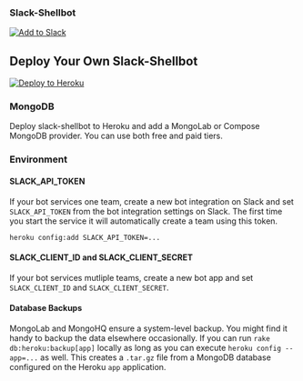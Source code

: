 ### Slack-Shellbot

[![Add to Slack](https://platform.slack-edge.com/img/add_to_slack@2x.png)](http://shell.playplay.io)

## Deploy Your Own Slack-Shellbot

[![Deploy to Heroku](https://www.herokucdn.com/deploy/button.png)](https://heroku.com/deploy?template=https://github.com/slack-ruby/slack-shellbot)

### MongoDB

Deploy slack-shellbot to Heroku and add a MongoLab or Compose MongoDB provider. You can use both free and paid tiers.

### Environment

#### SLACK_API_TOKEN

If your bot services one team, create a new bot integration on Slack and set `SLACK_API_TOKEN` from the bot integration settings on Slack. The first time you start the service it will automatically create a team using this token.

```
heroku config:add SLACK_API_TOKEN=...
```

#### SLACK_CLIENT_ID and SLACK_CLIENT_SECRET

If your bot services mutliple teams, create a new bot app and set `SLACK_CLIENT_ID` and `SLACK_CLIENT_SECRET`.

#### Database Backups

MongoLab and MongoHQ ensure a system-level backup. You might find it handy to backup the data elsewhere occasionally. If you can run `rake db:heroku:backup[app]` locally as long as you can execute `heroku config --app=...` as well. This creates a `.tar.gz` file from a MongoDB database configured on the Heroku `app` application.
